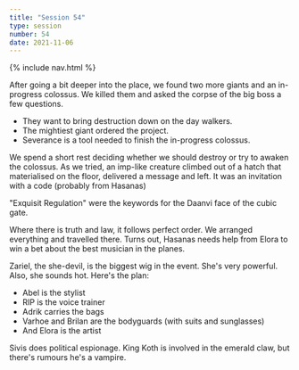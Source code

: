 ```yaml
---
title: "Session 54"
type: session
number: 54
date: 2021-11-06
---
```


{% include nav.html %}

After going a bit deeper into the place, we found two more giants and an in-progress colossus. We killed them and asked the corpse of the big boss a few questions.
- They want to bring destruction down on the day walkers.
- The mightiest giant ordered the project.
- Severance is a tool needed to finish the in-progress colossus.

We spend a short rest deciding whether we should destroy or try to awaken the colossus. As we tried, an imp-like creature climbed out of a hatch that materialised on the floor, delivered a message and left. It was an invitation with a code (probably from Hasanas)

"Exquisit Regulation" were the keywords for the Daanvi face of the cubic gate. 

Where there is truth and law, it follows perfect order. We arranged everything and travelled there. Turns out, Hasanas needs help from Elora to win a bet about the best musician in the planes.

Zariel, the she-devil, is the biggest wig in the event. She's very powerful. Also, she sounds hot.
Here's the plan:
- Abel is the stylist
- RIP is the voice trainer
- Adrik carries the bags
- Varhoe and Brilan are the bodyguards (with suits and sunglasses)
- And Elora is the artist

Sivis does political espionage. King Koth is involved in the emerald claw, but there's rumours he's a vampire.
